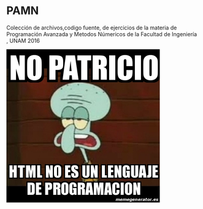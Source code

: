 # PAMN
Colección de archivos,codigo fuente, de ejercicios de la materia de Programación Avanzada y Metodos Númericos de la Facultad de Ingeniería , UNAM 2016

![Alt Text](meme.jpg)
